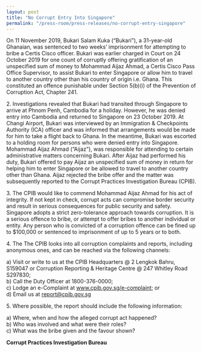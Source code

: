 ```yaml
---
layout: post
title: "No Corrupt Entry Into Singapore"
permalink: "/press-room/press-releases/no-corrupt-entry-singapore"
---
```

On 11 November 2019, Bukari Salam Kuka (“Bukari”), a 31-year-old Ghanaian, was sentenced to two weeks’ imprisonment for attempting to bribe a Certis Cisco officer. Bukari was earlier charged in Court on 24 October 2019 for one count of corruptly offering gratification of an unspecified sum of money to Mohammad Aijaz Ahmad, a Certis Cisco Pass Office Supervisor, to assist Bukari to enter Singapore or allow him to travel to another country other than his country of origin i.e. Ghana. This constituted an offence punishable under Section 5(b)(i) of the Prevention of Corruption Act, Chapter 241.

2\.          Investigations revealed that Bukari had transited through Singapore to arrive at Phnom Penh, Cambodia for a holiday. However, he was denied entry into Cambodia and returned to Singapore on 23 October 2019. At Changi Airport, Bukari was interviewed by an Immigration & Checkpoints Authority (ICA) officer and was informed that arrangements would be made for him to take a flight back to Ghana. In the meantime, Bukari was escorted to a holding room for persons who were denied entry into Singapore. Mohammad Aijaz Ahmad (“Aijaz”), was responsible for attending to certain administrative matters concerning Bukari. After Aijaz had performed his duty, Bukari offered to pay Aijaz an unspecified sum of money in return for helping him to enter Singapore or be allowed to travel to another country other than Ghana. Aijaz rejected the bribe offer and the matter was subsequently reported to the Corrupt Practices Investigation Bureau (CPIB).

3\.          The CPIB would like to commend Mohammad Aijaz Ahmad for his act of integrity. If not kept in check, corrupt acts can compromise border security and result in serious consequences for public security and safety. Singapore adopts a strict zero-tolerance approach towards corruption. It is a serious offence to bribe, or attempt to offer bribes to another individual or entity. Any person who is convicted of a corruption offence can be fined up to $100,000 or sentenced to imprisonment of up to 5 years or to both.

4\.          The The CPIB looks into all corruption complaints and reports, including anonymous ones, and can be reached via the following channels:

a) Visit or write to us at the CPIB Headquarters @ 2 Lengkok Bahru, S159047 or Corruption Reporting & Heritage Centre @ 247 Whitley Road S297830;<br />
b) Call the Duty Officer at 1800-376-0000;<br />
c) Lodge an e-Complaint at <a href="https://www.cpib.gov.sg/e-complaint"><span style="color: #0066cc;">www.cpib.gov.sg/e-complaint</span></a>; or<br />
d) Email us at <a class="spamspan" href="mailto:report@cpib.gov.sg">report@cpib.gov.sg</a>

5\.        Where possible, the report should include the following information:

a) Where, when and how the alleged corrupt act happened?<br />
b) Who was involved and what were their roles?<br />
c) What was the bribe given and the favour shown?

**Corrupt Practices Investigation Bureau**
